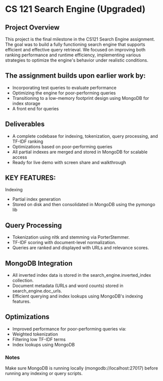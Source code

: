 # CS 121 Search Engine (Upgraded)
## Project Overview
This project is the final milestone in the CS121 Search Engine assignment. The goal was to build a fully functioning search engine that supports efficient and effective query retrieval. We focused on improving both ranking performance and runtime efficiency, implementing various strategies to optimize the engine's behavior under realistic conditions.

## The assignment builds upon earlier work by:
- Incorporating test queries to evaluate performance
- Optimizing the engine for poor-performing queries
- Transitioning to a low-memory footprint design using MongoDB for index storage
- A front end for queries

## Deliverables
- A complete codebase for indexing, tokenization, query processing, and TF-IDF ranking
- Optimizations based on poor-performing queries
- All partial indexes are merged and stored in MongoDB for scalable access
-  Ready for live demo with screen share and walkthrough

## KEY FEATURES:
Indexing
- Partial index generation
- Stored on disk and then consolidated in MongoDB using the pymongo lib
  
## Query Processing
- Tokenization using nltk and stemming via PorterStemmer.
- TF-IDF scoring with document-level normalization.
- Queries are ranked and displayed with URLs and relevance scores.

## MongoDB Integration
- All inverted index data is stored in the search_engine.inverted_index collection.
- Document metadata (URLs and word counts) stored in search_engine.doc_urls.
- Efficient querying and index lookups using MongoDB's indexing features.

## Optimizations
- Improved performance for poor-performing queries via:
- Weighted tokenization
- Filtering low TF-IDF terms
- Index lookups using MongoDB

### Notes
Make sure MongoDB is running locally (mongodb://localhost:27017) before running any indexing or query scripts.
